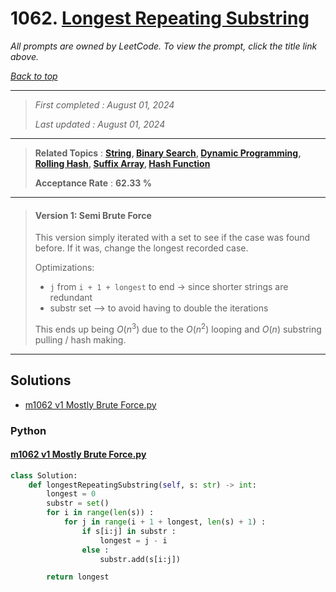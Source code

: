 # 1062. [Longest Repeating Substring](<https://leetcode.com/problems/longest-repeating-substring>)

*All prompts are owned by LeetCode. To view the prompt, click the title link above.*

*[Back to top](<../README.md>)*

------

> *First completed : August 01, 2024*
>
> *Last updated : August 01, 2024*

------

> **Related Topics** : **[String](<by_topic/String.md>), [Binary Search](<by_topic/Binary Search.md>), [Dynamic Programming](<by_topic/Dynamic Programming.md>), [Rolling Hash](<by_topic/Rolling Hash.md>), [Suffix Array](<by_topic/Suffix Array.md>), [Hash Function](<by_topic/Hash Function.md>)**
>
> **Acceptance Rate** : **62.33 %**

------

> #### Version 1: Semi Brute Force
> 
> This version simply iterated with a set to see if the case was found before. If it was, change the longest recorded case.
> 
> Optimizations:
> - `j` from `i + 1 + longest` to end $\rightarrow$ since shorter strings are redundant
> - substr set --> to avoid having to double the iterations
> 
> This ends up being $O(n^3)$ due to the $O(n^2)$ looping and $O(n)$ substring pulling / hash making.

------

## Solutions

- [m1062 v1 Mostly Brute Force.py](<../my-submissions/m1062 v1 Mostly Brute Force.py>)
### Python
#### [m1062 v1 Mostly Brute Force.py](<../my-submissions/m1062 v1 Mostly Brute Force.py>)
```Python
class Solution:
    def longestRepeatingSubstring(self, s: str) -> int:
        longest = 0
        substr = set()
        for i in range(len(s)) :
            for j in range(i + 1 + longest, len(s) + 1) :
                if s[i:j] in substr :
                    longest = j - i
                else :
                    substr.add(s[i:j])

        return longest
```

